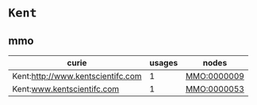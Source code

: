 # `Kent`

## mmo

| curie                             |   usages | nodes                                             |
|-----------------------------------|----------|---------------------------------------------------|
| Kent:http://www.kentscientifc.com |        1 | [MMO:0000009](https://bioregistry.io/MMO:0000009) |
| Kent:www.kentscientifc.com        |        1 | [MMO:0000053](https://bioregistry.io/MMO:0000053) |

